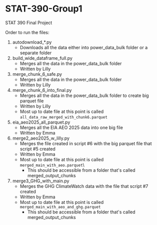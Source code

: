 # STAT-390-Group1
STAT 390 Final Project 

Order to run the files:
1. autodownload_*.py 
   - Downloads all the data either into power_data_bulk folder or a separate folder
2. build_wide_dataframe_full.py
   - Merges all the data in the power_data_bulk folder
   - Written by Lilly
4. merge_chunk_6_safe.py
   - Merges all the data in the power_data_bulk folder
   - Written by Lilly
5. merge_chunk_6_into_final.py
   - Merges all the data in the power_data_bulk folder to create big parquet file
   - Written by Lilly
   - Most up to date file at this point is called `all_data_raw_merged_with_chunk6.parquet`
6. eia_aeo2025_all_parquet.py
   - Merges all the EIA AEO 2025 data into one big file
   - Written by Emma
7. merge2_aeo2025_w_lilly.py
   - Merges the file created in script #6 with the big parquet file that script #5 created
   - Written by Emma
   - Most up to date file at this point is called `merged_main_with_aeo.parquet`\
      - This should be accessible from a folder that's called merged_output_chunks
8. merge3_GHG_with_main.py
   - Merges the GHG ClimateWatch data with the file that script #7 created
   - Written by Emma
   - Most up to date file at this point is called `merged_main_with_aeo_and_ghg.parquet`
      - This should be accessible from a folder that's called merged_output_chunks
